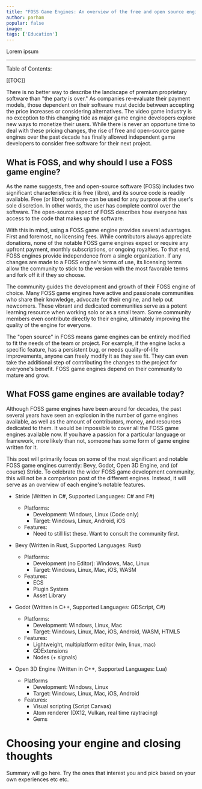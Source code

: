 ```yaml
---
title: "FOSS Game Engines: An overview of the free and open source engine community"
author: parham
popular: false
image: 
tags: ['Education']
---
```


Lorem ipsum

---

Table of Contents:

[[TOC]]

There is no better way to describe the landscape of premium proprietary software than "the party is over." As companies re-evaluate their payment models, those dependent on their software must decide between accepting the price increases or considering alternatives. The video game industry is no exception to this changing tide as major game engine developers explore new ways to monetize their users. While there is never an opportune time to deal with these pricing changes, the rise of free and open-source game engines over the past decade has finally allowed independent game developers to consider free software for their next project.

## What is FOSS, and why should I use a FOSS game engine?

As the name suggests, free and open-source software (FOSS) includes two significant characteristics: it is free (libre), and its source code is readily available. Free (or libre) software can be used for any purpose at the user's sole discretion. In other words, the user has complete control over the software. The open-source aspect of FOSS describes how everyone has access to the code that makes up the software.

With this in mind, using a FOSS game engine provides several advantages. First and foremost, no licensing fees. While contributors always appreciate donations, none of the notable FOSS game engines expect or require any upfront payment, monthly subscriptions, or ongoing royalties. To that end, FOSS engines provide independence from a single organization. If any changes are made to a FOSS engine's terms of use, its licensing terms allow the community to stick to the version with the most favorable terms and fork off it if they so choose.

The community guides the development and growth of their FOSS engine of choice. Many FOSS game engines have active and passionate communities who share their knowledge, advocate for their engine, and help out newcomers. These vibrant and dedicated communities serve as a potent learning resource when working solo or as a small team. Some community members even contribute directly to their engine, ultimately improving the quality of the engine for everyone. 

The "open source" in FOSS means game engines can be entirely modified to fit the needs of the team or project. For example, if the engine lacks a specific feature, has a persistent bug, or needs quality-of-life improvements, anyone can freely modify it as they see fit. They can even take the additional step of contributing the changes to the project for everyone's benefit. FOSS game engines depend on their community to mature and grow.

## What FOSS game engines are available today?

Although FOSS game engines have been around for decades, the past several years have seen an explosion in the number of game engines available, as well as the amount of contributors, money, and resources dedicated to them. It would be impossible to cover all the FOSS game engines available now. If you have a passion for a particular language or framework, more likely than not, someone has some form of game engine written for it. 

This post will primarily focus on some of the most significant and notable FOSS game engines currently: Bevy, Godot, Open 3D Engine, and (of course) Stride. To celebrate the wider FOSS game development community, this will not be a comparison post of the different engines. Instead, it will serve as an overview of each engine's notable features.

- Stride (Written in C#, Supported Languages: C# and F#)
    - Platforms:
        - Development: Windows, Linux (Code only)
        - Target: Windows, Linux, Android, iOS
    - Features:
        - Need to still list these. Want to consult the community first.

- Bevy (Written in Rust, Supported Languages: Rust)
    - Platforms:
        - Development (no Editor): Windows, Mac, Linux
        - Target: Windows, Linux, Mac, iOS, WASM
    - Features:
        - ECS
        - Plugin System
        - Asset Library

- Godot (Written in C++, Supported Languages: GDScript, C#)
    - Platforms:
        - Development: Windows, Linux, Mac
        - Target: Windows, Linux, Mac, iOS, Android, WASM, HTML5
    - Features:
        - Lightweight, multiplatform editor (win, linux, mac)
        - GDExtensions
        - Nodes (+ signals)


- Open 3D Engine (Written in C++, Supported Languages: Lua)
    - Platforms
        - Development: Windows, Linux
        - Target: Windows, Linux, Mac, iOS, Android
    - Features:
        - Visual scripting (Script Canvas)
        - Atom renderer (DX12, Vulkan, real time raytracing)
        - Gems

# Choosing your engine and closing thoughts

Summary will go here. Try the ones that interest you and pick based on your own experiences etc etc.